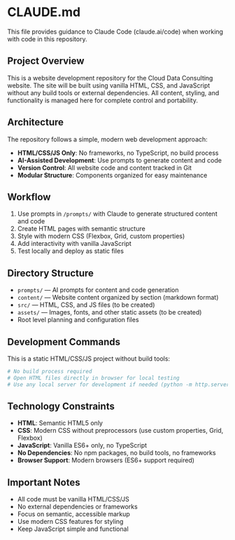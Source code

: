 # CLAUDE.md

This file provides guidance to Claude Code (claude.ai/code) when working with code in this repository.

## Project Overview

This is a website development repository for the Cloud Data Consulting website. The site will be built using vanilla HTML, CSS, and JavaScript without any build tools or external dependencies. All content, styling, and functionality is managed here for complete control and portability.

## Architecture

The repository follows a simple, modern web development approach:

- **HTML/CSS/JS Only**: No frameworks, no TypeScript, no build process
- **AI-Assisted Development**: Use prompts to generate content and code
- **Version Control**: All website code and content tracked in Git
- **Modular Structure**: Components organized for easy maintenance

## Workflow

1. Use prompts in `/prompts/` with Claude to generate structured content and code
2. Create HTML pages with semantic structure
3. Style with modern CSS (Flexbox, Grid, custom properties)
4. Add interactivity with vanilla JavaScript
5. Test locally and deploy as static files

## Directory Structure

- `prompts/` — AI prompts for content and code generation
- `content/` — Website content organized by section (markdown format)
- `src/` — HTML, CSS, and JS files (to be created)
- `assets/` — Images, fonts, and other static assets (to be created)
- Root level planning and configuration files

## Development Commands

This is a static HTML/CSS/JS project without build tools:

```bash
# No build process required
# Open HTML files directly in browser for local testing
# Use any local server for development if needed (python -m http.server, etc.)
```

## Technology Constraints

- **HTML**: Semantic HTML5 only
- **CSS**: Modern CSS without preprocessors (use custom properties, Grid, Flexbox)
- **JavaScript**: Vanilla ES6+ only, no TypeScript
- **No Dependencies**: No npm packages, no build tools, no frameworks
- **Browser Support**: Modern browsers (ES6+ support required)

## Important Notes

- All code must be vanilla HTML/CSS/JS
- No external dependencies or frameworks
- Focus on semantic, accessible markup
- Use modern CSS features for styling
- Keep JavaScript simple and functional